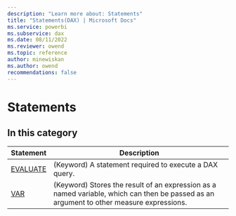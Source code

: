 ```yaml
---
description: "Learn more about: Statements"
title: "Statements(DAX) | Microsoft Docs"
ms.service: powerbi 
ms.subservice: dax 
ms.date: 08/11/2022
ms.reviewer: owend
ms.topic: reference
author: minewiskan
ms.author: owend 
recommendations: false
---
```

# Statements

## In this category  

|Statement |Description  |
|---------|---------|
|[EVALUATE](evaluate-statement-dax.md)       |  (Keyword) A statement required to execute a DAX query.    |
|[VAR](var-dax.md)       |  (Keyword) Stores the result of an expression as a named variable, which can then be passed as an argument to other measure expressions.      |
